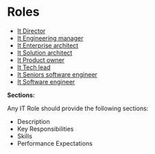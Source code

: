 # Roles

- [It Director](./it-director.md)
- [It Engineering manager](./it-engineering-manager.md)
- [It Enterprise architect](./it-enterprise-architect.md)
- [It Solution architect](./it-solution-architect.md)
- [It Product owner](./it-product-owner.md)
- [It Tech lead](./it-tech-lead.md)
- [It Seniors software engineer](./it-senior-software-engineer.md)
- [It Software engineer](./it-software-engineer.md)

**Sections:**

Any IT Role should provide the following sections:

- Description
- Key Responsibilities
- Skills
- Performance Expectations
